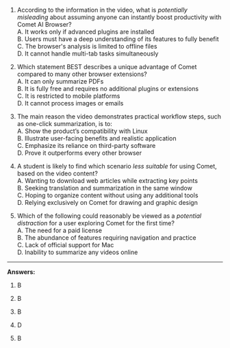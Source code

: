 1. According to the information in the video, what is _potentially misleading_ about assuming anyone can instantly boost productivity with Comet AI Browser?  
    A. It works only if advanced plugins are installed  
    B. Users must have a deep understanding of its features to fully benefit  
    C. The browser's analysis is limited to offline files  
    D. It cannot handle multi-tab tasks simultaneously
    
2. Which statement BEST describes a unique advantage of Comet compared to many other browser extensions?  
    A. It can only summarize PDFs  
    B. It is fully free and requires no additional plugins or extensions  
    C. It is restricted to mobile platforms  
    D. It cannot process images or emails
    
3. The main reason the video demonstrates practical workflow steps, such as one-click summarization, is to:  
    A. Show the product’s compatibility with Linux  
    B. Illustrate user-facing benefits and realistic application  
    C. Emphasize its reliance on third-party software  
    D. Prove it outperforms every other browser
    
4. A student is likely to find which scenario _less suitable_ for using Comet, based on the video content?  
    A. Wanting to download web articles while extracting key points  
    B. Seeking translation and summarization in the same window  
    C. Hoping to organize content without using any additional tools  
    D. Relying exclusively on Comet for drawing and graphic design
    
5. Which of the following could reasonably be viewed as a _potential distraction_ for a user exploring Comet for the first time?  
    A. The need for a paid license  
    B. The abundance of features requiring navigation and practice  
    C. Lack of official support for Mac  
    D. Inability to summarize any videos online
    

---

**Answers:**

1. B
    
2. B
    
3. B
    
4. D
    
5. B